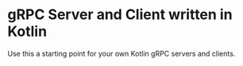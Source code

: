 # gRPC Server and Client written in Kotlin

Use this a starting point for your own Kotlin gRPC servers and clients.
